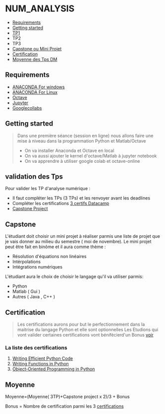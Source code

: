 # NUM_ANALYSIS




<!-- START doctoc generated TOC please keep comment here to allow auto update -->
<!-- DON'T EDIT THIS SECTION, INSTEAD RE-RUN doctoc TO UPDATE -->


- [Requirements](#requirements)
- [Getting started](#getting-started)
- [TP1][TP1]
- TP2
- TP3
- [Capstone ou Mini Projet](#Capstone)
- [Certification](#Certification)
- [Moyenne des Tps DM](#Moyenne)

<!-- END doctoc generated TOC please keep comment here to allow auto update -->

## Requirements

* [ANACONDA For windows][ANACONDA] 
* [ANACONDA For Linux][ANACONDA]
* [Octave][oct]
* [Jupyter][Jup]
* [Googlecollabs][clb]

## Getting started 
> Dans une première séance (session en ligne) nous allons faire une mise à niveau dans la programmation Python et Matlab/Octave 
> + On va installer Anaconda et Octave en local
> + On  va aussi ajouter le kernel d'octave/Matlab à jupyter notebook
> + On va apprendre à utiliser google colab et octave-online 
## validation des Tps
Pour valider les TP d'analyse numérique :
- Il faut compléter les TPs (3 TPs) et les renvoyer avant les deadlines
- Compléter les certifications [3 certifs Datacamp](#Certification)
- [Capstone Project](#capstone)

## Capstone
L'étudiant doit choisir un mini projet à réaliser parmis une liste de projet que je vais donner au milieu du semestre ( moi de novembre).
Le mini projet peut être fait en binôme et il aura comme thème :

* Résolution d'équations non linéaires
* Intérpolations
* Intégrations numériques

L'étudiant aura le choix de choisir le  langage qu'il va utiliser parmis:
* Python 
* Matlab ( Gui )
* Autres ( Java , C++ ) 


## Certification
> Les certifications aurons pour but le perfectionnement dans la maitrise du langage Python et elle sont optionnelles
> Les Etudions qui vont valider certaines certifications vont bénifécierd'un Bonus [voir](Moyenne) 
### La liste des certifications
1. [Writing Efficient Python Code ][cdi]
2. [Writing Functions in Python][fun]
3. [Object-Oriented Programming in Python][lcp]



## Moyenne
Moyenne=(Moyenne( 3TP)+Capstone project x 2)/3 + Bonus

Bonus = Nombre de certification parmi les 3 [certifications](#Certification)

[ANACONDA]: https://www.anaconda.com/products/individual
[Jup]: https://jupyter.org/
[oct]: https://www.gnu.org/software/octave/index
[TP1]: https://github.com/nevermind78/NUM_ANALYSIS/tree/master/TP1
[cdi]: https://learn.datacamp.com/courses/writing-efficient-python-code
[lcp]: https://learn.datacamp.com/courses/object-oriented-programming-in-python
[fun]: https://learn.datacamp.com/courses/writing-functions-in-python
[clb]:https://colab.research.google.com/notebooks/intro.ipynb
